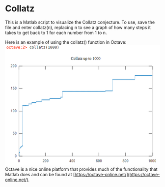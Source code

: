 # Collatz
This is a Matlab script to visualize the Collatz conjecture. To use, save the file and enter collatz(n), replacing n to see a graph of how many steps it takes to get back to 1 for each number from 1 to n.

Here is an example of using the collatz() function in Octave:
![collatz(1000) result](https://raw.githubusercontent.com/jackmoody11/collatz/master/collatz1000.PNG)
Octave is a nice online platform that provides much of the functionality that Matlab does and can be found at [https://octave-online.net/](https://octave-online.net/).
